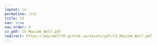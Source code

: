 ```yaml
---
layout: cv
permalink: /cv/
title: CV
nav: true
nav_order: 4
cv_pdf: CV_Maxime_Wolf.pdf
redirect: https://maxime7770.github.io/assets/pdf/CV_Maxime_Wolf.pdf
---
```


